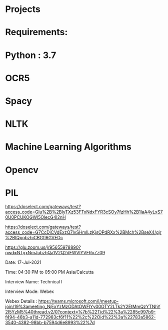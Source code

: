 # Projects
# Requirements:
# Python : 3.7
# OCR5 
# Spacy
# NLTK
# Machine Learning Algorithms
# Opencv
# PIL





https://doselect.com/gateways/test?access_code=GIu%2B%2BlyTXz53FTxNdxFYR3cSOy7fzHh%2B1laA4yLxS70U0PCUKOGWl5OlecG4l2nH



https://doselect.com/gateways/test?access_code=G7CcDiCVdExzQ7lvSHmlLzKjsOPdRXx%2BMch%2BseX4/gjr%2BIQppbzhiCBGfl6GVEOc

https://glu.zoom.us/j/95655978890?pwd=NTgxNmJubzhQa1V2Q2dFWVlYVFRoZz09



Date: 17-Jul-2021

Time: 04:30 PM to 05:00 PM Asia/Calcutta

Interview Name: Technical I

Interview Mode: Webex

Webex Details : https://teams.microsoft.com/l/meetup-join/19%3ameeting_NjExYzMzODAtOWFlYy00OTY2LTk2Y2EtMmQzYTNhY2I5YzM5%40thread.v2/0?context=%7b%22Tid%22%3a%2285c997b9-f494-46b3-a11d-772983cf6f11%22%2c%22Oid%22%3a%22783a5862-3540-4382-98bb-b7594d6e8993%22%7d


